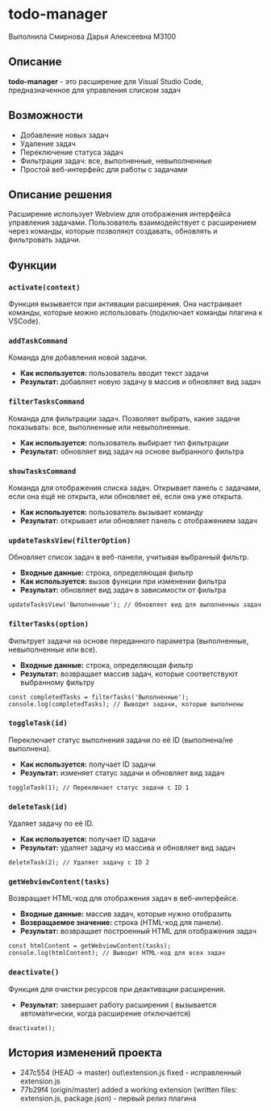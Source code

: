 # todo-manager
Выполнила Смирнова Дарья Алексеевна М3100
## Описание
**todo-manager** - это расширение для Visual Studio Code, предназначенное для управления списком задач
## Возможности
- Добавление новых задач
- Удаление задач
- Переключение статуса задач
- Фильтрация задач: все, выполненные, невыполненные
- Простой веб-интерфейс для работы с задачами
## Описание решения
Расширение использует Webview для отображения интерфейса управления задачами. Пользователь взаимодействует с расширением через команды, которые позволяют создавать, обновлять и фильтровать задачи.
## Функции

### `activate(context)`

 Функция вызывается при активации расширения. Она настраивает команды, которые можно использовать (подключает команды плагина к VSCode).

### `addTaskCommand`

Команда для добавления новой задачи.

- **Как используется:** пользователь вводит текст задачи
- **Результат:** добавляет новую задачу в массив и обновляет вид задач

### `filterTasksCommand`

Команда для фильтрации задач. Позволяет выбрать, какие задачи показывать: все, выполненные или невыполненные.

- **Как используется:** пользователь выбирает тип фильтрации
- **Результат:** обновляет вид задач на основе выбранного фильтра

### `showTasksCommand`

Команда для отображения списка задач. Открывает панель с задачами, если она ещё не открыта, или обновляет её, если она уже открыта.

- **Как используется:** пользователь вызывает команду
- **Результат:** открывает или обновляет панель с отображением задач

### `updateTasksView(filterOption)`

Обновляет список задач в веб-панели, учитывая выбранный фильтр.

- **Входные данные:** строка, определяющая фильтр
- **Как используется:** вызов функции при изменении фильтра
- **Результат:** обновляет вид задач в зависимости от фильтра
```
updateTasksView('Выполненные'); // Обновляет вид для выполненных задач
```

### `filterTasks(option)`

Фильтрует задачи на основе переданного параметра (выполненные, невыполненные или все).

- **Входные данные:** строка, определяющая фильтр
- **Результат:** возвращает массив задач, которые соответствуют выбранному фильтру
```
const completedTasks = filterTasks('Выполненные');
console.log(completedTasks); // Выводит задачи, которые выполнены
```
### `toggleTask(id)`

Переключает статус выполнения задачи по её ID (выполнена/не выполнена).

- **Как используется:** получает ID задачи
- **Результат:** изменяет статус задачи и обновляет вид задач
```
toggleTask(1); // Переключает статус задачи с ID 1
```

### `deleteTask(id)`

Удаляет задачу по её ID.

- **Как используется:** получает ID задачи
- **Результат:** удаляет задачу из массива и обновляет вид задач
```
deleteTask(2); // Удаляет задачу с ID 2
```

### `getWebviewContent(tasks)`

Возвращает HTML-код для отображения задач в веб-интерфейсе.

- **Входные данные:** массив задач, которые нужно отобразить
- **Возвращаемое значение:** строка (HTML-код для панели).
- **Результат:** возвращает построенный HTML для отображения задач
```
const htmlContent = getWebviewContent(tasks);
console.log(htmlContent); // Выводит HTML-код для всех задач
```

### `deactivate()`

Функция для очистки ресурсов при деактивации расширения.

- **Результат:** завершает работу расширения ( вызывается автоматически, когда расширение отключается)
```
deactivate();
```
## История изменений проекта

* 247c554 (HEAD -> master) out\extension.js fixed - исправленный extension.js
* 77b29f4 (origin/master) added a working extension (written files: extension.js, package.json) - первый релиз плагина